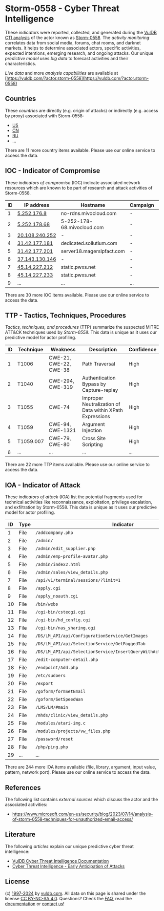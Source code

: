 # Storm-0558 - Cyber Threat Intelligence

These _indicators_ were reported, collected, and generated during the [VulDB CTI analysis](https://vuldb.com/?kb.cti) of the actor known as [Storm-0558](https://vuldb.com/?actor.storm-0558). The _activity monitoring_ correlates data from social media, forums, chat rooms, and darknet markets. It helps to determine associated actors, specific activities, expected intentions, emerging research, and ongoing attacks. Our unique _predictive model_ uses _big data_ to forecast activities and their characteristics.

_Live data_ and more _analysis capabilities_ are available at [https://vuldb.com/?actor.storm-0558](https://vuldb.com/?actor.storm-0558)

## Countries

These _countries_ are directly (e.g. origin of attacks) or indirectly (e.g. access by proxy) associated with Storm-0558:

* [US](https://vuldb.com/?country.us)
* [CN](https://vuldb.com/?country.cn)
* [RU](https://vuldb.com/?country.ru)
* ...

There are 11 more country items available. Please use our online service to access the data.

## IOC - Indicator of Compromise

These _indicators of compromise_ (IOC) indicate associated network resources which are known to be part of research and attack activities of Storm-0558.

ID | IP address | Hostname | Campaign | Confidence
-- | ---------- | -------- | -------- | ----------
1 | [5.252.176.8](https://vuldb.com/?ip.5.252.176.8) | no-rdns.mivocloud.com | - | High
2 | [5.252.178.68](https://vuldb.com/?ip.5.252.178.68) | 5-252-178-68.mivocloud.com | - | High
3 | [20.108.240.252](https://vuldb.com/?ip.20.108.240.252) | - | - | High
4 | [31.42.177.181](https://vuldb.com/?ip.31.42.177.181) | dedicated.sollutium.com | - | High
5 | [31.42.177.201](https://vuldb.com/?ip.31.42.177.201) | server18.magerslpfact.com | - | High
6 | [37.143.130.146](https://vuldb.com/?ip.37.143.130.146) | - | - | High
7 | [45.14.227.212](https://vuldb.com/?ip.45.14.227.212) | static.pwxs.net | - | High
8 | [45.14.227.233](https://vuldb.com/?ip.45.14.227.233) | static.pwxs.net | - | High
9 | ... | ... | ... | ...

There are 30 more IOC items available. Please use our online service to access the data.

## TTP - Tactics, Techniques, Procedures

_Tactics, techniques, and procedures_ (TTP) summarize the suspected MITRE ATT&CK techniques used by _Storm-0558_. This data is unique as it uses our predictive model for actor profiling.

ID | Technique | Weakness | Description | Confidence
-- | --------- | -------- | ----------- | ----------
1 | T1006 | CWE-21, CWE-22, CWE-38 | Path Traversal | High
2 | T1040 | CWE-294, CWE-319 | Authentication Bypass by Capture-replay | High
3 | T1055 | CWE-74 | Improper Neutralization of Data within XPath Expressions | High
4 | T1059 | CWE-94, CWE-1321 | Argument Injection | High
5 | T1059.007 | CWE-79, CWE-80 | Cross Site Scripting | High
6 | ... | ... | ... | ...

There are 22 more TTP items available. Please use our online service to access the data.

## IOA - Indicator of Attack

These _indicators of attack_ (IOA) list the potential fragments used for technical activities like reconnaissance, exploitation, privilege escalation, and exfiltration by Storm-0558. This data is unique as it uses our predictive model for actor profiling.

ID | Type | Indicator | Confidence
-- | ---- | --------- | ----------
1 | File | `/addcompany.php` | High
2 | File | `/admin/` | Low
3 | File | `/admin/edit_supplier.php` | High
4 | File | `/admin/emp-profile-avatar.php` | High
5 | File | `/admin/index2.html` | High
6 | File | `/admin/sales/view_details.php` | High
7 | File | `/api/v1/terminal/sessions/?limit=1` | High
8 | File | `/apply.cgi` | Medium
9 | File | `/apply_noauth.cgi` | High
10 | File | `/bin/webs` | Medium
11 | File | `/cgi-bin/cstecgi.cgi` | High
12 | File | `/cgi-bin/hd_config.cgi` | High
13 | File | `/cgi-bin/nas_sharing.cgi` | High
14 | File | `/DS/LM_API/api/ConfigurationService/GetImages` | High
15 | File | `/DS/LM_API/api/SelectionService/GetPaggedTab` | High
16 | File | `/DS/LM_API/api/SelectionService/InsertQueryWithActiveRelationsReturnId` | High
17 | File | `/edit-computer-detail.php` | High
18 | File | `/endpoint/Add.php` | High
19 | File | `/etc/sudoers` | Medium
20 | File | `/export` | Low
21 | File | `/goform/formSetEmail` | High
22 | File | `/goform/SetSpeedWan` | High
23 | File | `/LMS/LM/#main` | High
24 | File | `/mhds/clinic/view_details.php` | High
25 | File | `/modules/atari-img.c` | High
26 | File | `/modules/projects/vw_files.php` | High
27 | File | `/password/reset` | High
28 | File | `/php/ping.php` | High
29 | ... | ... | ...

There are 244 more IOA items available (file, library, argument, input value, pattern, network port). Please use our online service to access the data.

## References

The following list contains _external sources_ which discuss the actor and the associated activities:

* https://www.microsoft.com/en-us/security/blog/2023/07/14/analysis-of-storm-0558-techniques-for-unauthorized-email-access/

## Literature

The following _articles_ explain our unique predictive cyber threat intelligence:

* [VulDB Cyber Threat Intelligence Documentation](https://vuldb.com/?kb.cti)
* [Cyber Threat Intelligence - Early Anticipation of Attacks](https://www.scip.ch/en/?labs.20201022)

## License

(c) [1997-2024](https://vuldb.com/?kb.changelog) by [vuldb.com](https://vuldb.com/?kb.about). All data on this page is shared under the license [CC BY-NC-SA 4.0](https://creativecommons.org/licenses/by-nc-sa/4.0/). Questions? Check the [FAQ](https://vuldb.com/?kb.faq), read the [documentation](https://vuldb.com/?kb) or [contact us](https://vuldb.com/?contact)!
